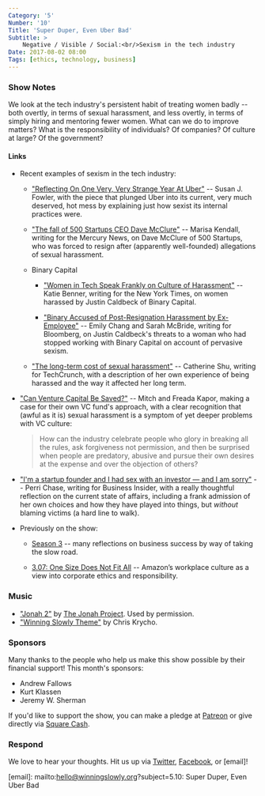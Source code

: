 ```yaml
---
Category: '5'
Number: '10'
Title: 'Super Duper, Even Uber Bad'
Subtitle: >
    Negative / Visible / Social:<br/>Sexism in the tech industry
Date: 2017-08-02 08:00
Tags: [ethics, technology, business]
---
```


### Show Notes

We look at the tech industry's persistent habit of treating women badly -- both overtly, in terms of sexual harassment, and less overtly, in terms of simply hiring and mentoring fewer women. What can we do to improve matters? What is the responsibility of individuals? Of companies? Of culture at large? Of the government?

#### Links

- Recent examples of sexism in the tech industry:

    + ["Reflecting On One Very, Very Strange Year At Uber"][fowler] -- Susan J. Fowler, with the piece that plunged Uber into its current, very much deserved, hot mess by explaining just how sexist its internal practices were.

    + ["The fall of 500 Startups CEO Dave McClure"][mcclure] -- Marisa Kendall, writing for the Mercury News, on Dave McClure of 500 Startups, who was forced to resign after (apparently well-founded) allegations of sexual harassment.

    + Binary Capital

        * ["Women in Tech Speak Frankly on Culture of Harassment"][NYT] -- Katie Benner, writing for the New York Times, on women harassed by Justin Caldbeck of Binary Capital.

        * ["Binary Accused of Post-Resignation Harassment by Ex-Employee"][binary] -- Emily Chang and Sarah McBride, writing for Bloomberg, on Justin Caldbeck's threats to a woman who had stopped working with Binary Capital on account of pervasive sexism.

    + ["The long-term cost of sexual harassment"][shu] -- Catherine Shu, writing for TechCrunch, with a description of her own experience of being harassed and the way it affected her long term.

- ["Can Venture Capital Be Saved?"][vc] -- Mitch and Freada Kapor, making a case for their own VC fund's approach, with a clear recognition that (awful as it is) sexual harassment is a symptom of yet deeper problems with VC culture:

    > How can the industry celebrate people who glory in breaking all the rules, ask forgiveness not permission, and then be surprised when people are predatory, abusive and pursue their own desires at the expense and over the objection of others?

- ["I'm a startup founder and I had sex with an investor — and I am sorry"][sex] -- Perri Chase, writing for Business Insider, with a really thoughtful reflection on the current state of affairs, including a frank admission of her own choices and how they have played into things, but *without* blaming victims (a hard line to walk).

- Previously on the show:

    + [Season 3] -- many reflections on business success by way of taking the slow road.

    + [3.07: One Size Does Not Fit All][3.07] -- Amazon’s workplace culture as a view into corporate ethics and responsibility.

[fowler]: https://www.susanjfowler.com/blog/2017/2/19/reflecting-on-one-very-strange-year-at-uber
[mcclure]: http://www.mercurynews.com/2017/07/09/fall-500-startups-ceo-dave-mcclure/
[NYT]: https://www.nytimes.com/2017/06/30/technology/women-entrepreneurs-speak-out-sexual-harassment.html
[binary]: https://www.bloomberg.com/news/articles/2017-06-29/former-employee-sues-binary-for-post-resignation-harassment
[shu]: https://techcrunch.com/2017/07/20/the-long-term-cost-of-sexual-harassment/
[vc]: https://medium.com/@mitch_freada/can-venture-capital-be-saved-68d522050572
[sex]: http://www.businessinsider.com/sexism-women-silicon-valley-tech-why-startup-founder-sex-investor-2017-7
[Season 3]: http://www.winningslowly.org/season-3.html
[3.07]: http://www.winningslowly.org/3.07/

### Music

- ["Jonah 2"](https://thejonahproject.bandcamp.com/track/jonah-2) by [The Jonah Project](https://thejonahproject.bandcamp.com/releases). Used by permission.
- ["Winning Slowly Theme"](https://soundcloud.com/chriskrycho/winning-slowly) by Chris Krycho. 


### Sponsors

Many thanks to the people who help us make this show possible by their financial support! This month's sponsors:

- Andrew Fallows
- Kurt Klassen
- Jeremy W. Sherman

If you'd like to support the show, you can make a pledge at [Patreon] or give
directly via [Square Cash].

[Patreon]: https://www.patreon.com/winningslowly
[Square Cash]: https://cash.me/$winningslowly


### Respond

We love to hear your thoughts. Hit us up via [Twitter], [Facebook], or [email]!

[Twitter]: //www.twitter.com/winningslowly
[Facebook]: //www.facebook.com/winningslowlypodcast
[email]: mailto:hello@winningslowly.org?subject=5.10: Super Duper, Even Uber Bad
